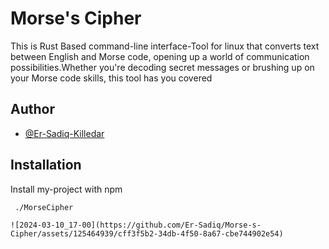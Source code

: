
# Morse's Cipher

This is Rust Based command-line interface-Tool for linux that converts text between English and Morse code, opening up a world of communication possibilities.Whether you're decoding secret messages or brushing up on your Morse code skills, this tool has you covered


## Author

- [@Er-Sadiq-Killedar](https://github.com/Er-Sadiq)


## Installation

Install my-project with npm

```bash
 ./MorseCipher 
```

    ![2024-03-10_17-00](https://github.com/Er-Sadiq/Morse-s-Cipher/assets/125464939/cff3f5b2-34db-4f50-8a67-cbe744902e54)
